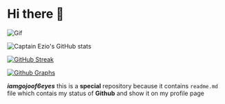 # Hi there 👋

![Gif](https://media.giphy.com/media/3ohjUSWuZ4V1tg7eEM/giphy.gif)







![Captain Ezio's GitHub stats](https://github-readme-stats.vercel.app/api?username=iamgojoof6eyes&count_private=true&show_icons=true&include_all_commits=true&theme=radical)


[![GitHub Streak](https://github-readme-streak-stats.herokuapp.com?user=iamgojoof6eyes&theme=highcontrast&date_format=j%20M%5B%20Y%5D&sideNums=DD0000&background=000000&border=DD2727&stroke=DD6316&ring=FF7D12&currStreakNum=FFBD05&dates=FFD500&sideLabels=FF851A)](https://git.io/streak-stats)



<!----[![Top Langs](https://github-readme-stats.vercel.app/api/top-langs/?username=iamgojoof6eyes&layout=compact)](https://github.com/iamgojoof6eyes/github-readme-stats)

[![trophy](https://github-profile-trophy.vercel.app/?username=iamgojoof6eyes&theme=onedark)](https://github.com/iamgojoof6eyes/github-profile-trophy)
Will remove from comments after completeing my project
--->

[![Github Graphs](https://activity-graph.herokuapp.com/graph?username=iamgojoof6eyes&bg_color=000000&color=ff0000&line=ff3300&point=cc0000&hide_border=true)](https://github.com/iamgojoof6eyes)


***iamgojoof6eyes*** this is a **special** repository because it contains `readme.md` file which contais my status of __Github__ and show it on my profile page
